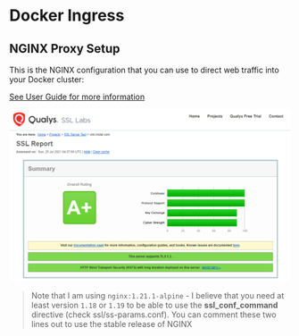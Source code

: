 # Docker Ingress

## NGINX Proxy Setup

This is the NGINX configuration that you can use to direct web traffic into your Docker cluster:


[See User Guide for more information](https://mpolinowski.github.io/devnotes/2021-02-22-nginx-docker-ingress)



![NGINX Proxy Setup](./SSL_Wiki.png)



> Note that I am using `nginx:1.21.1-alpine` - I believe that you need at least version `1.18` or `1.19` to be able to use the __ssl_conf_command__ directive (check ssl/ss-params.conf). You can comment these two lines out to use the stable release of NGINX
